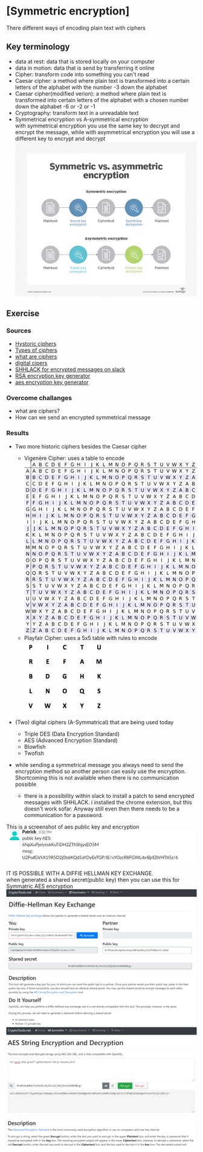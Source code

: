 # [Symmetric encryption]
There different ways of encoding plain text with ciphers

## Key terminology
- data at rest: data that is stored locally on your computer
- data in motion: data that is send by transferring it online
- Cipher: transform code into something you can't read  
- Caesar cipher: a method where plain text is transformed into a certain letters of the alphabet with the number -3 down the alphabet
- Caesar cipher(modified verion): a method where plain text is transformed into certain letters of the alphabet with a chosen number down the alphabet -6 or -2 or -1
- Cryptography: transform text in a unreadable text
- Symmetrical encryption vs A-symmetrical encryption  
with symmetrical encryption you use the same key to decrypt and encrypt the message, while with asymmetrical encryption you will use a different key to encrypt and decrypt
![screenshot](../00_includes/symmetric_vs_asymmetric.png)

## Exercise
### Sources
- [Hystoric ciphers](https://www.secplicity.org/2017/05/25/historical-cryptography-ciphers/)
- [Types of ciphers](https://www.educba.com/types-of-cipher/)
- [what are ciphers](https://www.techtarget.com/searchsecurity/definition/cipher)
- [digital cipers](https://blog.storagecraft.com/5-common-encryption-algorithms/)
- [SHHLACK for encrypted messages on slack](https://www.vice.com/en/article/43bj8w/slack-end-to-end-encryption-shhlack-boss-cant-read-messages)
- [RSA encryption key generator](https://www.devglan.com/online-tools/rsa-encryption-decryption)
- [aes encryption key generator](https://cryptotools.net/aes)

### Overcome challanges
- what are ciphers?
- How can we send an encrypted symmetrical message

### Results
- Two more historic ciphers besides the Caesar cipher
    - Vigenère Cipher: uses a table to encode 
    ![screenshot](../00_includes/cypher-Vigenere.png)
    - Playfair Cipher: uses a 5x5 table with rules to encode
    ![screenshot](../00_includes/cypher-Playfair.png)

- (Two) digital ciphers (A-Symmatrical) that are being used today
    - Triple DES (Data Encryption Standard)
    - AES (Advanced Encryption Standard)
    - Blowfish
    - Twofish

- while sending a symmetrical message you always need to send the encryption method so another person can easily use the encryption.
Shortcoming this is not available when there is no communication possible
    - there is a possibility within slack to install a patch to send encrypted messages with SHHLACK. i installed the chrome extension, but this doesn't work sofar. Anyway still even then there needs to be a communication for a password.

This is a screenshot of aes public key and encryption
![screenshot](../00_includes/aes-encryption.jpg)

IT IS POSSIBLE WITH A DIFFIE HELLMAN KEY EXCHANGE.  
when generated a shared secret(public key) then you can use this for Symmatric AES encryption  
![screenshot](../00_includes/diffiehellman-encryption.jpg)
![screenshot](../00_includes/diffiehellman-encryption2.jpg)